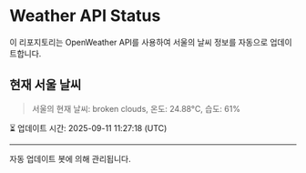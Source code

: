
# Weather API Status

이 리포지토리는 OpenWeather API를 사용하여 서울의 날씨 정보를 자동으로 업데이트합니다.

## 현재 서울 날씨
> 서울의 현재 날씨: broken clouds, 온도: 24.88°C, 습도: 61%

⏳ 업데이트 시간: 2025-09-11 11:27:18 (UTC)

---
자동 업데이트 봇에 의해 관리됩니다.
